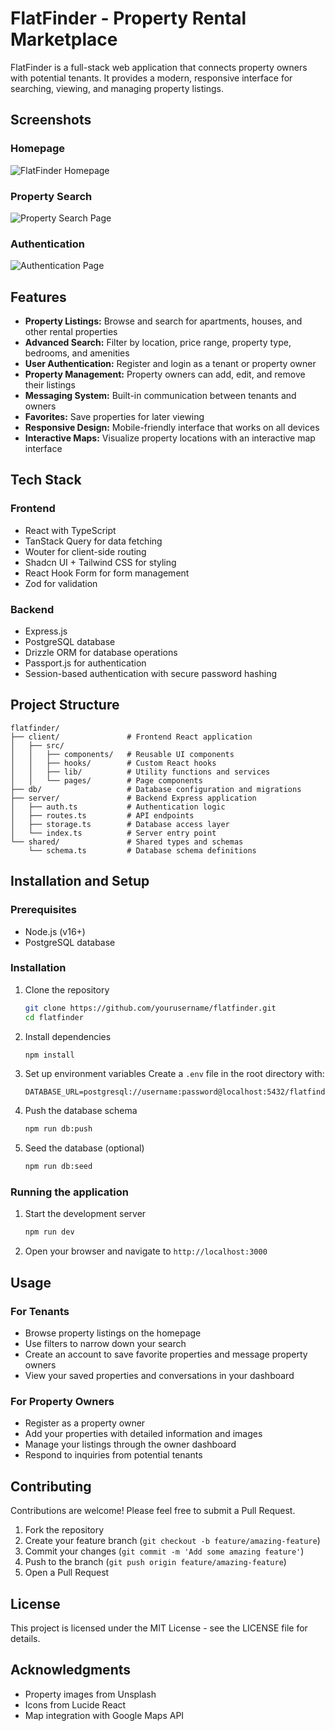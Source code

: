 # FlatFinder - Property Rental Marketplace

FlatFinder is a full-stack web application that connects property owners with potential tenants. It provides a modern, responsive interface for searching, viewing, and managing property listings.

## Screenshots

### Homepage
![FlatFinder Homepage](screenshots/homepage.png)

### Property Search
![Property Search Page](screenshots/search.png)

### Authentication
![Authentication Page](screenshots/auth.png)

## Features

- **Property Listings:** Browse and search for apartments, houses, and other rental properties
- **Advanced Search:** Filter by location, price range, property type, bedrooms, and amenities
- **User Authentication:** Register and login as a tenant or property owner
- **Property Management:** Property owners can add, edit, and remove their listings
- **Messaging System:** Built-in communication between tenants and owners
- **Favorites:** Save properties for later viewing
- **Responsive Design:** Mobile-friendly interface that works on all devices
- **Interactive Maps:** Visualize property locations with an interactive map interface

## Tech Stack

### Frontend
- React with TypeScript
- TanStack Query for data fetching
- Wouter for client-side routing
- Shadcn UI + Tailwind CSS for styling
- React Hook Form for form management
- Zod for validation

### Backend
- Express.js
- PostgreSQL database
- Drizzle ORM for database operations
- Passport.js for authentication
- Session-based authentication with secure password hashing

## Project Structure

```
flatfinder/
├── client/               # Frontend React application
│   ├── src/
│   │   ├── components/   # Reusable UI components
│   │   ├── hooks/        # Custom React hooks
│   │   ├── lib/          # Utility functions and services
│   │   └── pages/        # Page components
├── db/                   # Database configuration and migrations
├── server/               # Backend Express application
│   ├── auth.ts           # Authentication logic
│   ├── routes.ts         # API endpoints
│   ├── storage.ts        # Database access layer
│   └── index.ts          # Server entry point
└── shared/               # Shared types and schemas
    └── schema.ts         # Database schema definitions
```

## Installation and Setup

### Prerequisites
- Node.js (v16+)
- PostgreSQL database

### Installation

1. Clone the repository
   ```bash
   git clone https://github.com/yourusername/flatfinder.git
   cd flatfinder
   ```

2. Install dependencies
   ```bash
   npm install
   ```

3. Set up environment variables
   Create a `.env` file in the root directory with:
   ```
   DATABASE_URL=postgresql://username:password@localhost:5432/flatfinder
   ```

4. Push the database schema
   ```bash
   npm run db:push
   ```

5. Seed the database (optional)
   ```bash
   npm run db:seed
   ```

### Running the application

1. Start the development server
   ```bash
   npm run dev
   ```

2. Open your browser and navigate to `http://localhost:3000`

## Usage

### For Tenants
- Browse property listings on the homepage
- Use filters to narrow down your search
- Create an account to save favorite properties and message property owners
- View your saved properties and conversations in your dashboard

### For Property Owners
- Register as a property owner
- Add your properties with detailed information and images
- Manage your listings through the owner dashboard
- Respond to inquiries from potential tenants

## Contributing

Contributions are welcome! Please feel free to submit a Pull Request.

1. Fork the repository
2. Create your feature branch (`git checkout -b feature/amazing-feature`)
3. Commit your changes (`git commit -m 'Add some amazing feature'`)
4. Push to the branch (`git push origin feature/amazing-feature`)
5. Open a Pull Request

## License

This project is licensed under the MIT License - see the LICENSE file for details.

## Acknowledgments

- Property images from Unsplash
- Icons from Lucide React
- Map integration with Google Maps API